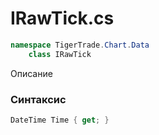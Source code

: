 
# IRawTick.cs
```csharp
namespace TigerTrade.Chart.Data  
    class IRawTick
```

Описание

### Синтаксис
```csharp
DateTime Time { get; }
```
